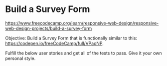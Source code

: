 # Build a Survey Form
https://www.freecodecamp.org/learn/responsive-web-design/responsive-web-design-projects/build-a-survey-form

Objective: Build a Survey Form that is functionally similar to this: 
https://codepen.io/freeCodeCamp/full/VPaoNP.



Fulfill the below user stories and get all of the tests to pass. Give it your own personal style.
